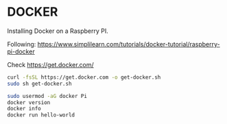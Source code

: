 # DOCKER

Installing Docker on a Raspberry PI.  

Following: https://www.simplilearn.com/tutorials/docker-tutorial/raspberry-pi-docker

Check https://get.docker.com/

```sh
curl -fsSL https://get.docker.com -o get-docker.sh
sudo sh get-docker.sh
```

```sh
sudo usermod -aG docker Pi
docker version
docker info
docker run hello-world
```
